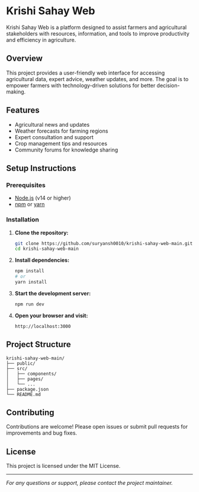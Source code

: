 # Krishi Sahay Web

Krishi Sahay Web is a platform designed to assist farmers and agricultural stakeholders with resources, information, and tools to improve productivity and efficiency in agriculture.

## Overview

This project provides a user-friendly web interface for accessing agricultural data, expert advice, weather updates, and more. The goal is to empower farmers with technology-driven solutions for better decision-making.

## Features

- Agricultural news and updates
- Weather forecasts for farming regions
- Expert consultation and support
- Crop management tips and resources
- Community forums for knowledge sharing

## Setup Instructions

### Prerequisites

- [Node.js](https://nodejs.org/) (v14 or higher)
- [npm](https://www.npmjs.com/) or [yarn](https://yarnpkg.com/)

### Installation

1. **Clone the repository:**
    ```bash
    git clone https://github.com/suryansh0010/krishi-sahay-web-main.git
    cd krishi-sahay-web-main
    ```

2. **Install dependencies:**
    ```bash
    npm install
    # or
    yarn install
    ```

3. **Start the development server:**
    ```bash
    npm run dev
    ```

4. **Open your browser and visit:**
    ```
    http://localhost:3000
    ```

## Project Structure

```
krishi-sahay-web-main/
├── public/
├── src/
│   ├── components/
│   ├── pages/
│   └── ...
├── package.json
└── README.md
```

## Contributing

Contributions are welcome! Please open issues or submit pull requests for improvements and bug fixes.

## License

This project is licensed under the MIT License.

---

*For any questions or support, please contact the project maintainer.*
